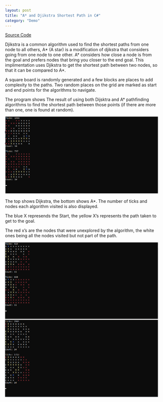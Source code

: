 ```yaml
---
layout: post
title: "A* and Djikstra Shortest Path in C#"
category: "Demo"
---
```


[Source Code](https://github.com/NoamZeise/A-Djikstra-PathfindingAlgorithms/tree/master/PathfindingAlgorithms)

Djikstra is a common algorithm used to find the shortest paths from one node to all others, 
A* (A star) is a modification of djikstra that considers going from one node to one other.
A* considers how close a node is from the goal and prefers nodes that 
bring you closer to the end goal. 
This implimentation uses Djikstra to get the shortest path between two nodes, 
so that it can be compared to A*.

<!-- more -->

A square board is randomly generated and a few blocks are places to add complexity to the paths. 
Two random places on the grid are marked as start and end points for the algorithms to navigate.

The program shows The result of using both Dijsktra and A* pathfinding algorithms to 
find the shortest path between those points (if there are more than one, one is found at random).

<img src="/assets/img/posts/pathingCS/pathfinding-ss1.png">

The top shows Dijkstra, the bottom shows A*. The number of ticks and nodes each algorithm visited is also displayed.

The blue X represends the Start, the yellow X’s represents the path taken to get to the goal.

The red x’s are the nodes that were unexplored by the algorithm, the white ones being all the nodes visited but not part of the path.

<img src="/assets/img/posts/pathingCS/pathfinding-s2.png">

<img src="/assets/img/posts/pathingCS/pathfinding-s3.png">
